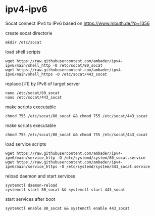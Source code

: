 # ipv4-ipv6

Socat connect IPv4 to IPv6
  based on https://www.mbuth.de/?p=1356

create socat directorie
```console
mkdir /etc/socat
```

load shell scripts
```console
wget https://raw.githubusercontent.com/ambader/ipv4-ipv6/main/shell_http -O /etc/socat/80_socat
wget https://raw.githubusercontent.com/ambader/ipv4-ipv6/main/shell_https -O /etc/socat/443_socat
```

replace [::1] by IPv6 of target server
```console
nano /etc/socat/80_socat
nano /etc/socat/443_socat
```

make scripts executable
```console
chmod 755 /etc/socat/80_socat && chmod 755 /etc/socat/443_socat
```

make scripts executable
```console
chmod 755 /etc/socat/80_socat && chmod 755 /etc/socat/443_socat
```

load service scripts
```console
wget https://raw.githubusercontent.com/ambader/ipv4-ipv6/main/service_http -O /etc/systemd/system/80_socat.service
wget https://raw.githubusercontent.com/ambader/ipv4-ipv6/main/service_https -O /etc/systemd/system/443_socat.service
```

reload daemon and start services
```console
systemctl daemon-reload
systemctl start 80_socat && systemctl start 443_socat
```

start services after boot
```console
systemctl enable 80_socat && systemctl enable 443_socat
```
